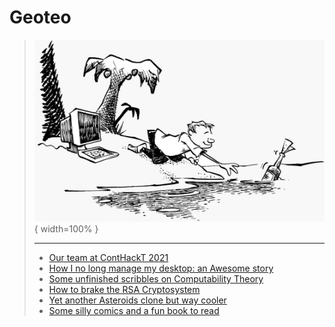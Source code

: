 # Geoteo

> ![](pics/island.png){ width=100% }
>
> ---
>
> - [Our team at ContHackT 2021](conthackt)
> - [How I no long manage my desktop: an Awesome story](config)
> - [Some unfinished scribbles on Computability Theory](notes)
> - [How to brake the RSA Cryptosystem](attack)
> - [Yet another Asteroids clone but way cooler](astro)
> - [Some silly comics and a fun book to read](comics)
